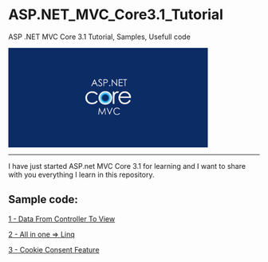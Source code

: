 # ASP.NET_MVC_Core3.1_Tutorial
ASP .NET MVC Core 3.1 Tutorial, Samples, Usefull code

<img width="400"  alt="ASP.NET MVC Core 3.1 Tutorial" align="middle" src="https://github.com/mahmood-ghaem/ASP.NET_MVC_Core3.1_Tutorial/blob/master/asp_repo.png" />
<hr>
I have just started ASP.net MVC Core 3.1 for learning and I want to share with you everything I learn in this repository.


<br>

## Sample code:

[1 - Data From Controller To View](https://github.com/mahmood-ghaem/ASP.NET_MVC_Core3.1_Tutorial/wiki/01-Data-From-Controller-To-View)

[2 - All in one => Linq](https://github.com/mahmood-ghaem/ASP.NET_MVC_Core3.1_Tutorial/wiki/02-All-in-one-Linq)

[3 - Cookie Consent Feature](https://github.com/mahmood-ghaem/ASP.NET_MVC_Core3.1_Tutorial/wiki/03-CookieConsentFeature)

